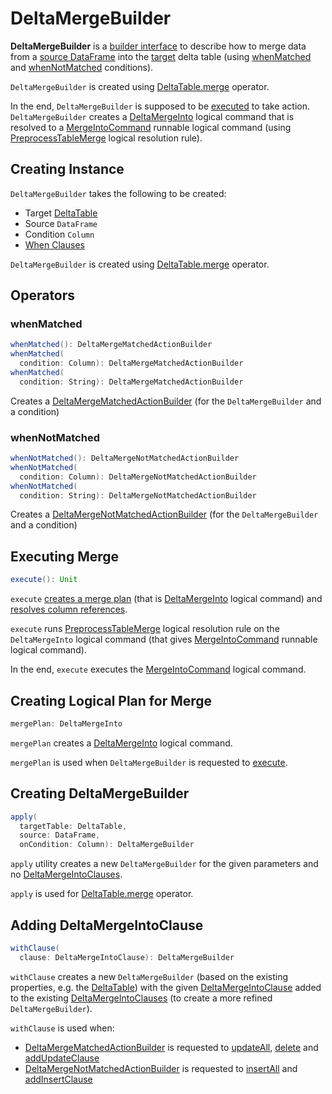 # DeltaMergeBuilder

**DeltaMergeBuilder** is a [builder interface](#operators) to describe how to merge data from a [source DataFrame](#source) into the [target](#targetTable) delta table (using [whenMatched](#whenMatched) and [whenNotMatched](#whenNotMatched) conditions).

`DeltaMergeBuilder` is created using [DeltaTable.merge](../../DeltaTable.md#merge) operator.

In the end, `DeltaMergeBuilder` is supposed to be [executed](#execute) to take action. `DeltaMergeBuilder` creates a [DeltaMergeInto](DeltaMergeInto.md) logical command that is resolved to a [MergeIntoCommand](MergeIntoCommand.md) runnable logical command (using [PreprocessTableMerge](../../PreprocessTableMerge.md) logical resolution rule).

## Creating Instance

`DeltaMergeBuilder` takes the following to be created:

* <span id="targetTable"> Target [DeltaTable](../../DeltaTable.md)
* <span id="source"> Source `DataFrame`
* <span id="onCondition"> Condition `Column`
* <span id="whenClauses"> [When Clauses](DeltaMergeIntoClause.md)

`DeltaMergeBuilder` is created using [DeltaTable.merge](../../DeltaTable.md#merge) operator.

## Operators

### <span id="whenMatched"> whenMatched

```scala
whenMatched(): DeltaMergeMatchedActionBuilder
whenMatched(
  condition: Column): DeltaMergeMatchedActionBuilder
whenMatched(
  condition: String): DeltaMergeMatchedActionBuilder
```

Creates a [DeltaMergeMatchedActionBuilder](DeltaMergeMatchedActionBuilder.md) (for the `DeltaMergeBuilder` and a condition)

### <span id="whenNotMatched"> whenNotMatched

```scala
whenNotMatched(): DeltaMergeNotMatchedActionBuilder
whenNotMatched(
  condition: Column): DeltaMergeNotMatchedActionBuilder
whenNotMatched(
  condition: String): DeltaMergeNotMatchedActionBuilder
```

Creates a [DeltaMergeNotMatchedActionBuilder](DeltaMergeNotMatchedActionBuilder.md) (for the `DeltaMergeBuilder` and a condition)

## <span id="execute"> Executing Merge

```scala
execute(): Unit
```

`execute` [creates a merge plan](#mergePlan) (that is [DeltaMergeInto](DeltaMergeInto.md) logical command) and [resolves column references](DeltaMergeInto.md#resolveReferences).

`execute` runs [PreprocessTableMerge](../../PreprocessTableMerge.md) logical resolution rule on the `DeltaMergeInto` logical command (that gives [MergeIntoCommand](MergeIntoCommand.md) runnable logical command).

In the end, `execute` executes the [MergeIntoCommand](MergeIntoCommand.md) logical command.

## <span id="mergePlan"> Creating Logical Plan for Merge

```scala
mergePlan: DeltaMergeInto
```

`mergePlan` creates a [DeltaMergeInto](DeltaMergeInto.md) logical command.

`mergePlan` is used when `DeltaMergeBuilder` is requested to [execute](#execute).

## <span id="apply"> Creating DeltaMergeBuilder

```scala
apply(
  targetTable: DeltaTable,
  source: DataFrame,
  onCondition: Column): DeltaMergeBuilder
```

`apply` utility creates a new `DeltaMergeBuilder` for the given parameters and no [DeltaMergeIntoClauses](#whenClauses).

`apply` is used for [DeltaTable.merge](../../DeltaTable.md#merge) operator.

## <span id="withClause"> Adding DeltaMergeIntoClause

```scala
withClause(
  clause: DeltaMergeIntoClause): DeltaMergeBuilder
```

`withClause` creates a new `DeltaMergeBuilder` (based on the existing properties, e.g. the [DeltaTable](#targetTable)) with the given [DeltaMergeIntoClause](DeltaMergeIntoClause.md) added to the existing [DeltaMergeIntoClauses](#whenClauses) (to create a more refined `DeltaMergeBuilder`).

`withClause` is used when:

* [DeltaMergeMatchedActionBuilder](DeltaMergeMatchedActionBuilder.md) is requested to [updateAll](DeltaMergeMatchedActionBuilder.md#updateAll), [delete](DeltaMergeMatchedActionBuilder.md#delete) and [addUpdateClause](DeltaMergeMatchedActionBuilder.md#addUpdateClause)
* [DeltaMergeNotMatchedActionBuilder](DeltaMergeNotMatchedActionBuilder.md) is requested to [insertAll](DeltaMergeNotMatchedActionBuilder.md#insertAll) and [addInsertClause](DeltaMergeNotMatchedActionBuilder.md#addInsertClause)
